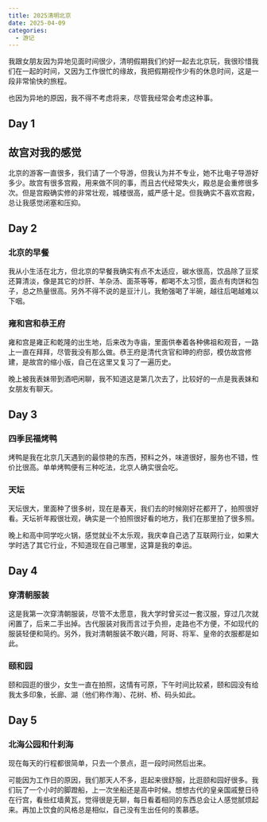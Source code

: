 ```yaml
---
title: 2025清明北京
date: 2025-04-09
categories:
  - 游记
---
```

我跟女朋友因为异地见面时间很少，清明假期我们约好一起去北京玩，我很珍惜我们在一起的时间，又因为工作很忙的缘故，我把假期视作少有的休息时间，这是一段非常愉快的旅程。

也因为异地的原因，我不得不考虑将来，尽管我经常会考虑这种事。

## Day 1

## 故宫对我的感觉

北京的游客一直很多，我们请了一个导游，但我认为并不专业，她不比电子导游好多少。故宫有很多宫殿，用来做不同的事，而且古代经常失火，殿总是会重修很多次。但是宫殿确实修的非常壮观，城楼很高，威严感十足。但我确实不喜欢宫殿，总让我感觉闭塞和压抑。

## Day 2

### 北京的早餐

我从小生活在北方，但北京的早餐我确实有点不太适应，碳水很高，饮品除了豆浆还算清淡，像是其它的炒肝、羊杂汤、面茶等等，都喝不太习惯，面点有肉饼和包子，总之热量很高。另外不得不说的是豆汁儿，我勉强喝了半碗，越往后喝越难以下咽。

### 雍和宫和恭王府

雍和宫是雍正和乾隆的出生地，后来改为寺庙，里面供奉着各种佛祖和观音，一路上一直在拜拜，尽管我没有那么做。恭王府是清代贪官和珅的府邸，模仿故宫修建，是故宫的缩小版，自己在这里又复习了一遍历史。

晚上被我表妹带到酒吧闲聊，我不知道这是第几次去了，比较好的一点是我表妹和女朋友有聊天。

## Day 3

### 四季民福烤鸭

烤鸭是我在北京几天遇到的最惊艳的东西，预料之外，味道很好，服务也不错，性价比很高。单单烤鸭便有三种吃法，北京人确实很会吃。

### 天坛

天坛很大，里面种了很多树，现在是春天，我们去的时候刚好花都开了，拍照很好看。天坛祈年殿很壮观，确实是一个拍照很好看的地方，我们在那里拍了很多照。

晚上和高中同学吃火锅，感觉就业不太乐观，我庆幸自己选了互联网行业，如果大学时选了其它行业，不知道现在自己哪里，这算是我的幸运。

## Day 4

### 穿清朝服装

这是我第一次穿清朝服装，尽管不太愿意，我大学时曾买过一套汉服，穿过几次就闲置了，后来二手出掉。古代服装对我而言过于负担，走路也不方便，不如现代的服装轻便和简约。另外，我对清朝服装不敢兴趣，阿哥、将军、皇帝的衣服都是如此。

### 颐和园

颐和园逛的很少，女生一直在拍照，这情有可原，下午时间比较紧，颐和园没有给我太多印象，长廊、湖（他们称作海）、花树、桥、码头如此。

## Day 5

### 北海公园和什刹海

现在每天的行程都很简单，只去一个景点，逛一段时间然后出来。

可能因为工作日的原因，我们那天人不多，逛起来很舒服，比逛颐和园好很多。我们玩了一个小时的脚蹬船，上一次坐船还是高中时候。想想古代的皇亲国戚整日待在行宫，看些红墙黄瓦，觉得很是无聊，每日看着相同的东西总会让人感觉腻烦起来。再加上饮食的风格总是相似，自己没有生出任何的羡慕感。